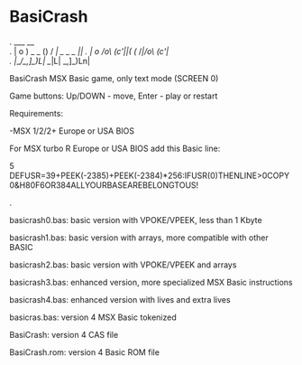 # BasiCrash

.    ___            __              
.   | o ) _   _ () / _| _  _   _ || 
.   | o \/o\ (c'||( (_ /_|/o\ (c'| \
.   |___/\_,]\_)L| \__|L| \_,]\_)Ln|


BasiCrash MSX Basic game, only text mode (SCREEN 0)


Game buttons: 
Up/DOWN - move, Enter - play or restart


Requirements:

-MSX 1/2/2+ Europe or USA BIOS


For MSX turbo R Europe or USA BIOS add this Basic line:

5 DEFUSR=39+PEEK(-2385)+PEEK(-2384)*256:IFUSR(0)THENLINE>0COPY0&H80F6OR384ALLYOURBASEAREBELONGTOUS!

.

basicrash0.bas: basic version with VPOKE/VPEEK, less than 1 Kbyte

basicrash1.bas: basic version with arrays, more compatible with other BASIC

basicrash2.bas: basic version with VPOKE/VPEEK and arrays

basicrash3.bas: enhanced version, more specialized MSX Basic instructions

basicrash4.bas: enhanced version with lives and extra lives


basicras.bas: version 4 MSX Basic tokenized

BasiCrash: version 4 CAS file

BasiCrash.rom: version 4 Basic ROM file


